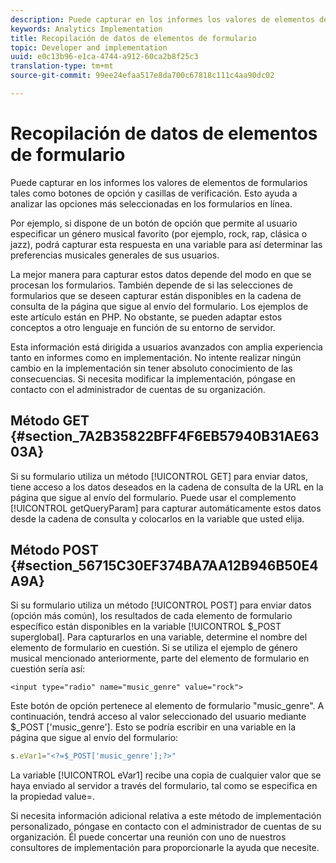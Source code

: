 ```yaml
---
description: Puede capturar en los informes los valores de elementos de formularios tales como botones de opción y casillas de verificación. Esto ayuda a analizar las opciones más seleccionadas en los formularios en línea.
keywords: Analytics Implementation
title: Recopilación de datos de elementos de formulario
topic: Developer and implementation
uuid: e0c13b96-e1ca-4744-a912-60ca2b8f25c3
translation-type: tm+mt
source-git-commit: 99ee24efaa517e8da700c67818c111c4aa90dc02

---
```



# Recopilación de datos de elementos de formulario

Puede capturar en los informes los valores de elementos de formularios tales como botones de opción y casillas de verificación. Esto ayuda a analizar las opciones más seleccionadas en los formularios en línea.

Por ejemplo, si dispone de un botón de opción que permite al usuario especificar un género musical favorito (por ejemplo, rock, rap, clásica o jazz), podrá capturar esta respuesta en una variable para así determinar las preferencias musicales generales de sus usuarios.

La mejor manera para capturar estos datos depende del modo en que se procesan los formularios. También depende de si las selecciones de formularios que se deseen capturar están disponibles en la cadena de consulta de la página que sigue al envío del formulario. Los ejemplos de este artículo están en PHP. No obstante, se pueden adaptar estos conceptos a otro lenguaje en función de su entorno de servidor.

Esta información está dirigida a usuarios avanzados con amplia experiencia tanto en informes como en implementación. No intente realizar ningún cambio en la implementación sin tener absoluto conocimiento de las consecuencias. Si necesita modificar la implementación, póngase en contacto con el administrador de cuentas de su organización.

## Método GET {#section_7A2B35822BFF4F6EB57940B31AE6303A}

Si su formulario utiliza un método [!UICONTROL GET] para enviar datos, tiene acceso a los datos deseados en la cadena de consulta de la URL en la página que sigue al envío del formulario. Puede usar el complemento [!UICONTROL getQueryParam] para capturar automáticamente estos datos desde la cadena de consulta y colocarlos en la variable que usted elija.

## Método POST {#section_56715C30EF374BA7AA12B946B50E4A9A}

Si su formulario utiliza un método [!UICONTROL POST] para enviar datos (opción más común), los resultados de cada elemento de formulario específico están disponibles en la variable [!UICONTROL $_POST superglobal]. Para capturarlos en una variable, determine el nombre del elemento de formulario en cuestión. Si se utiliza el ejemplo de género musical mencionado anteriormente, parte del elemento de formulario en cuestión sería así:

```
<input type="radio" name="music_genre" value="rock">
```

Este botón de opción pertenece al elemento de formulario "music_genre". A continuación, tendrá acceso al valor seleccionado del usuario mediante $_POST ['music_genre']. Esto se podría escribir en una variable en la página que sigue al envío del formulario:

```js
s.eVar1="<?=$_POST['music_genre'];?>"
```

La variable [!UICONTROL eVar1] recibe una copia de cualquier valor que se haya enviado al servidor a través del formulario, tal como se especifica en la propiedad value=.

Si necesita información adicional relativa a este método de implementación personalizado, póngase en contacto con el administrador de cuentas de su organización. Él puede concertar una reunión con uno de nuestros consultores de implementación para proporcionarle la ayuda que necesite.
